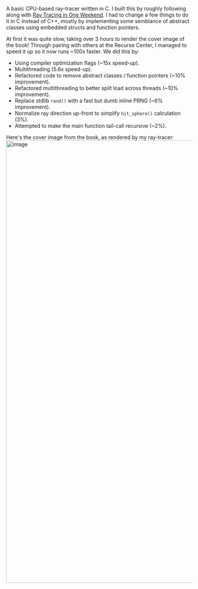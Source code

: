 A basic CPU-based ray-tracer written in C. I built this by roughly following along with [Ray Tracing in One Weekend](https://raytracing.github.io/books/RayTracingInOneWeekend.html). I had to change a few things to do it in C instead of C++, mostly by implementing some semblance of abstract classes using embedded structs and function pointers.

At first it was quite slow, taking over 3 hours to render the cover image of the book! Through pairing with others at the Recurse Center, I managed to speed it up so it now runs ~100x faster. We did this by:
* Using compiler optimization flags (~15x speed-up).
* Multithreading (5.6x speed-up).
* Refactored code to remove abstract classes / function pointers (~10% improvement).
* Refactored multithreading to better split load across threads (~10% improvement).
* Replace stdlib `rand()` with a fast but dumb inline PRNG (~6% improvement).
* Normalize ray direction up-front to simplify `hit_sphere()` calculation (3%).
* Attempted to make the main function tail-call recursive (~2%).

Here's the cover image from the book, as rendered by my ray-tracer:
<img width="1196" alt="image" src="https://github.com/JFeintzeig/ray_tracer/assets/4000790/34e24cc8-b564-469d-840c-59a30a7e463d">
